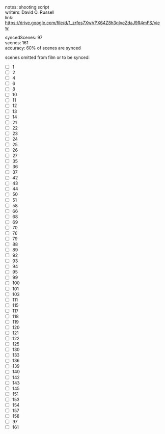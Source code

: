 notes: shooting script  
writers: David O. Russell  
link: https://drive.google.com/file/d/1_zrfqs7XwVPX64Z8h3qIveZdaJ9R4mFS/view  

syncedScenes: 97  
scenes: 161  
accuracy: 60% of scenes are synced  

scenes omitted from film or to be synced:  
- [ ] 1  
- [ ] 2  
- [ ] 4  
- [ ] 6  
- [ ] 8  
- [ ] 10  
- [ ] 11  
- [ ] 12  
- [ ] 13  
- [ ] 14  
- [ ] 21  
- [ ] 22  
- [ ] 23  
- [ ] 24  
- [ ] 25  
- [ ] 26  
- [ ] 27  
- [ ] 35  
- [ ] 36  
- [ ] 37  
- [ ] 42  
- [ ] 43  
- [ ] 44  
- [ ] 50  
- [ ] 51  
- [ ] 58  
- [ ] 66  
- [ ] 68  
- [ ] 69  
- [ ] 70  
- [ ] 76  
- [ ] 79  
- [ ] 88  
- [ ] 89  
- [ ] 92  
- [ ] 93  
- [ ] 94  
- [ ] 95  
- [ ] 99  
- [ ] 100  
- [ ] 101  
- [ ] 103  
- [ ] 111  
- [ ] 115  
- [ ] 117  
- [ ] 118  
- [ ] 119  
- [ ] 120  
- [ ] 121  
- [ ] 122  
- [ ] 125  
- [ ] 130  
- [ ] 133  
- [ ] 136  
- [ ] 139  
- [ ] 140  
- [ ] 142  
- [ ] 143  
- [ ] 145  
- [ ] 151  
- [ ] 153  
- [ ] 154  
- [ ] 157  
- [ ] 158  
- [ ] 97  
- [ ] 161  